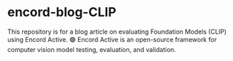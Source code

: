 # encord-blog-CLIP
This repository is for a blog article on evaluating Foundation Models (CLIP) using Encord Active. 🟣 Encord Active is an open-source framework for computer vision model testing, evaluation, and validation.
